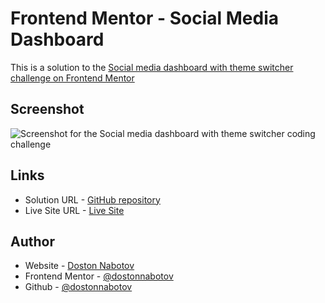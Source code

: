 # Frontend Mentor - Social Media Dashboard

This is a solution to the [Social media dashboard with theme switcher challenge on Frontend Mentor](https://www.frontendmentor.io/challenges/social-media-dashboard-with-theme-switcher-6oY8ozp_H)

## Screenshot

![Screenshot for the Social media dashboard with theme switcher coding challenge](.)

## Links

- Solution URL -  [GitHub repository](https://github.com/dostonnabotov/)
- Live Site URL - [Live Site](https://dostonnabotov.github.io/)

## Author

- Website - [Doston Nabotov](https://www.dostonnabotov.netlify.com)
- Frontend Mentor - [@dostonnabotov](https://www.frontendmentor.io/profile/dostonnabotov)
- Github - [@dostonnabotov](https://www.github.com/dostonnabotov)